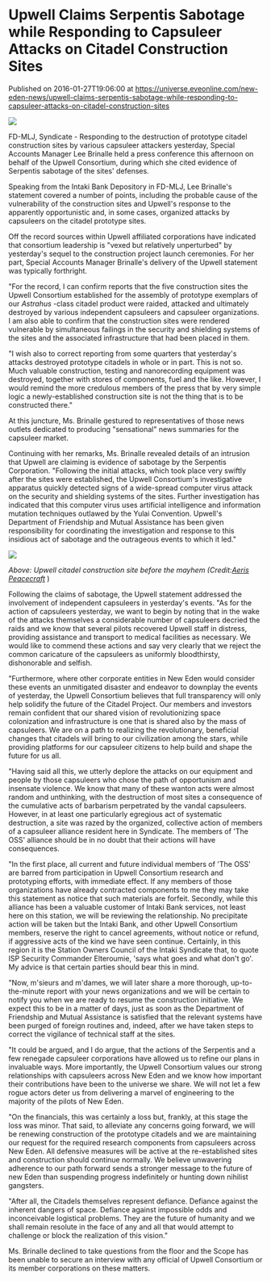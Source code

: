 # Upwell Claims Serpentis Sabotage while Responding to Capsuleer Attacks on Citadel Construction Sites
Published on 2016-01-27T19:06:00 at https://universe.eveonline.com/new-eden-news/upwell-claims-serpentis-sabotage-while-responding-to-capsuleer-attacks-on-citadel-construction-sites

![](http://web.ccpgamescdn.com/newssystem/media/68780/1/UPWELL_NEWS.png)

FD-MLJ, Syndicate - Responding to the destruction of prototype citadel construction sites by various capsuleer attackers yesterday, Special Accounts Manager Lee Brinalle held a press conference this afternoon on behalf of the Upwell Consortium, during which she cited evidence of Serpentis sabotage of the sites' defenses.

Speaking from the Intaki Bank Depository in FD-MLJ, Lee Brinalle's statement covered a number of points, including the probable cause of the vulnerability of the construction sites and Upwell's response to the apparently opportunistic and, in some cases, organized attacks by capsuleers on the citadel prototype sites.

Off the record sources within Upwell affiliated corporations have indicated that consortium leadership is "vexed but relatively unperturbed" by yesterday's sequel to the construction project launch ceremonies. For her part, Special Accounts Manager Brinalle's delivery of the Upwell statement was typically forthright.

"For the record, I can confirm reports that the five construction sites the Upwell Consortium established for the assembly of prototype exemplars of our _Astrahus_ -class citadel product were raided, attacked and ultimately destroyed by various independent capsuleers and capsuleer organizations. I am also able to confirm that the construction sites were rendered vulnerable by simultaneous failings in the security and shielding systems of the sites and the associated infrastructure that had been placed in them.

"I wish also to correct reporting from some quarters that yesterday's attacks destroyed prototype citadels in whole or in part. This is not so. Much valuable construction, testing and nanorecording equipment was destroyed, together with stores of components, fuel and the like. However, I would remind the more credulous members of the press that by very simple logic a newly-established construction site is not the thing that is to be constructed there."

At this juncture, Ms. Brinalle gestured to representatives of those news outlets dedicated to producing "sensational" news summaries for the capsuleer market.

Continuing with her remarks, Ms. Brinalle revealed details of an intrusion that Upwell are claiming is evidence of sabotage by the Serpentis Corporation. "Following the initial attacks, which took place very swiftly after the sites were established, the Upwell Consortium's investigative apparatus quickly detected signs of a wide-spread computer virus attack on the security and shielding systems of the sites. Further investigation has indicated that this computer virus uses artificial intelligence and information mutation techniques outlawed by the Yulai Convention. Upwell's Department of Friendship and Mutual Assistance has been given responsibility for coordinating the investigation and response to this insidious act of sabotage and the outrageous events to which it led."

![](http://web.ccpgamescdn.com/newssystem/media/68947/1/citadel_site_before_mayhem.png)  
  
_Above: Upwell citadel construction site before the mayhem (Credit:[Aeris Peacecraft](https://gate.eveonline.com/Profile/Aeris%20Peacecraft)_ )

Following the claims of sabotage, the Upwell statement addressed the involvement of independent capsuleers in yesterday's events. "As for the action of capsuleers yesterday, we want to begin by noting that in the wake of the attacks themselves a considerable number of capsuleers decried the raids and we know that several pilots recovered Upwell staff in distress, providing assistance and transport to medical facilities as necessary. We would like to commend these actions and say very clearly that we reject the common caricature of the capsuleers as uniformly bloodthirsty, dishonorable and selfish.

"Furthermore, where other corporate entities in New Eden would consider these events an unmitigated disaster and endeavor to downplay the events of yesterday, the Upwell Consortium believes that full transparency will only help solidify the future of the Citadel Project. Our members and investors remain confident that our shared vision of revolutionizing space colonization and infrastructure is one that is shared also by the mass of capsuleers. We are on a path to realizing the revolutionary, beneficial changes that citadels will bring to our civilization among the stars, while providing platforms for our capsuleer citizens to help build and shape the future for us all.

"Having said all this, we utterly deplore the attacks on our equipment and people by those capsuleers who chose the path of opportunism and insensate violence. We know that many of these wanton acts were almost random and unthinking, with the destruction of most sites a consequence of the cumulative acts of barbarism perpetrated by the vandal capsuleers. However, in at least one particularly egregious act of systematic destruction, a site was razed by the organized, collective action of members of a capsuleer alliance resident here in Syndicate. The members of 'The OSS' alliance should be in no doubt that their actions will have consequences.

"In the first place, all current and future individual members of 'The OSS' are barred from participation in Upwell Consortium research and prototyping efforts, with immediate effect. If any members of those organizations have already contracted components to me they may take this statement as notice that such materials are forfeit. Secondly, while this alliance has been a valuable customer of Intaki Bank services, not least here on this station, we will be reviewing the relationship. No precipitate action will be taken but the Intaki Bank, and other Upwell Consortium members, reserve the right to cancel agreements, without notice or refund, if aggressive acts of the kind we have seen continue. Certainly, in this region it is the Station Owners Council of the Intaki Syndicate that, to quote ISP Security Commander Elteroumie, 'says what goes and what don't go'. My advice is that certain parties should bear this in mind.

"Now, m'sieurs and m'dames, we will later share a more thorough, up-to-the-minute report with your news organizations and we will be certain to notify you when we are ready to resume the construction initiative. We expect this to be in a matter of days, just as soon as the Department of Friendship and Mutual Assistance is satisfied that the relevant systems have been purged of foreign routines and, indeed, after we have taken steps to correct the vigilance of technical staff at the sites.

"It could be argued, and I do argue, that the actions of the Serpentis and a few renegade capsuleer corporations have allowed us to refine our plans in invaluable ways. More importantly, the Upwell Consortium values our strong relationships with capsuleers across New Eden and we know how important their contributions have been to the universe we share. We will not let a few rogue actors deter us from delivering a marvel of engineering to the majority of the pilots of New Eden.

"On the financials, this was certainly a loss but, frankly, at this stage the loss was minor. That said, to alleviate any concerns going forward, we will be renewing construction of the prototype citadels and we are maintaining our request for the required research components from capsuleers across New Eden. All defensive measures will be active at the re-established sites and construction should continue normally. We believe unwavering adherence to our path forward sends a stronger message to the future of new Eden than suspending progress indefinitely or hunting down nihilist gangsters.

"After all, the Citadels themselves represent defiance. Defiance against the inherent dangers of space. Defiance against impossible odds and inconceivable logistical problems. They are the future of humanity and we shall remain resolute in the face of any and all that would attempt to challenge or block the realization of this vision."

Ms. Brinalle declined to take questions from the floor and the Scope has been unable to secure an interview with any official of Upwell Consortium or its member corporations on these matters.
